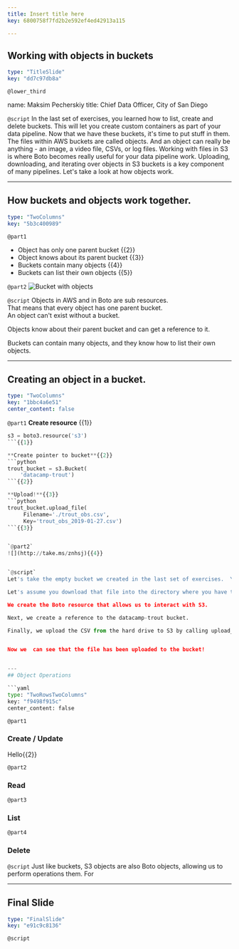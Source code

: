 ```yaml
---
title: Insert title here
key: 6800758f7fd2b2e592ef4ed42913a115

---
```

## Working with objects in buckets

```yaml
type: "TitleSlide"
key: "dd7c97db8a"
```

`@lower_third`

name: Maksim Pecherskiy
title: Chief Data Officer, City of San Diego


`@script`
In the last set of exercises, you learned how to list, create and delete buckets.  This will let you create custom containers as part of your data pipeline.  Now that we have these buckets, it's time to put stuff in them.  The files within AWS buckets are called objects.  And an object can really be anything - an image, a video file, CSVs, or log files.  Working with files in S3 is where Boto becomes really useful for your data pipeline work.  Uploading, downloading, and iterating over objects in S3 buckets is a key component of many pipelines.  Let's take a look at how objects work.


---
## How buckets and objects work together.

```yaml
type: "TwoColumns"
key: "5b3c400989"
```

`@part1`
- Object has only one parent bucket {{2}}
- Object knows about its parent bucket {{3}}
- Buckets contain many objects {{4}}
- Buckets can list their own objects {{5}}


`@part2`
![Bucket with objects](http://take.ms/Cvy4Z)


`@script`
Objects in AWS and in Boto are sub resources.  
That means that every object has one parent bucket.  
An object can't exist without a bucket.  

Objects know about their parent bucket and can get a reference to it.

Buckets can contain many objects, and they know how to list their own objects.


---
## Creating an object in a bucket.

```yaml
type: "TwoColumns"
key: "1bbc4a6e51"
center_content: false
```

`@part1`
**Create resource** {{1}}
```python
s3 = boto3.resource('s3')
```{{1}}

**Create pointer to bucket**{{2}}
```python
trout_bucket = s3.Bucket(
    'datacamp-trout')
```{{2}}

**Upload!**{{3}}
```python
trout_bucket.upload_file(
     Filename='./trout_obs.csv', 
     Key='trout_obs_2019-01-27.csv')
```{{3}}


`@part2`
![](http://take.ms/znhsj){{4}}


`@script`
Let's take the empty bucket we created in the last set of exercises.  You may remember the cool name we gave it too - datacamp-trout.  Continuing along with our fish monitoring example, when you walk into work every morning, there's a file in your email.  You want to take that file and upload it to S3 with the current date as a suffix.  

Let's assume you download that file into the directory where you have the python file you are working in.  

We create the Boto resource that allows us to interact with S3.

Next, we create a reference to the datacamp-trout bucket.

Finally, we upload the CSV from the hard drive to S3 by calling upload_file on the bucket.  The filename parameter refers to our local file, and the Key parameter refers to the location we want to place that object in S3. S3 object file names are called keys. We'll get into some cool things you can do with keys later on.


Now we  can see that the file has been uploaded to the bucket!


---
## Object Operations

```yaml
type: "TwoRowsTwoColumns"
key: "f9498f915c"
center_content: false
```

`@part1`
### Create / Update 
Hello{{2}}


`@part2`
### Read


`@part3`
### List


`@part4`
### Delete


`@script`
Just like buckets, S3 objects are also Boto objects, allowing us to perform operations them.  For


---
## Final Slide

```yaml
type: "FinalSlide"
key: "e91c9c8136"
```

`@script`


